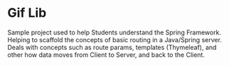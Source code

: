 # Gif Lib

Sample project used to help Students understand the Spring Framework. Helping to scaffold the concepts of basic routing 
in a Java/Spring server. Deals with concepts such as route params, templates (Thymeleaf), and other how data moves from Client to Server, and back to the Client.
